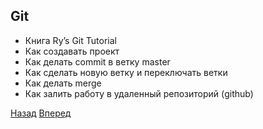 ## Git
* Книга Ry’s Git Tutorial
* Как создавать проект
* Как делать commit в ветку master
* Как сделать новую ветку и переключать ветки
* Как делать merge
* Как залить работу в удаленный репозиторий (github)

[Назад](README-8.md) [Вперед](README-10.md)